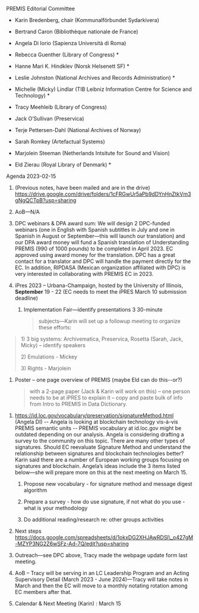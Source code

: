 PREMIS Editorial Committee 

-   Karin Bredenberg, chair (Kommunalförbundet Sydarkivera)

-   Bertrand Caron (Bibliothèque nationale de France) 

-   Angela Di Iorio (Sapienza Università di Roma)

-   Rebecca Guenther (Library of Congress) \*

-   Hanne Mari K. Hindklev (Norsk Helsenett SF) \*

-   Leslie Johnston (National Archives and Records Administration) \*

-   Michelle (Micky) Lindlar (TIB Leibniz Information Centre for Science
    and Technology) \*

-   Tracy Meehleib (Library of Congress)

-   Jack O’Sullivan (Preservica)

-   Terje Pettersen-Dahl (National Archives of Norway) 

-   Sarah Romkey (Artefactual Systems) 

-   Marjolein Steeman (Netherlands Intsitute for Sound and Vision) 

-   Eld Zierau (Royal Library of Denmark) \*

Agenda 2023-02-15

1.  (Previous notes, have been mailed and are in the drive) [<span
    class="underline">https://drive.google.com/drive/folders/1cFRGwUr5aPb9dDYnHnZtkVm3gNgQCTpB?usp=sharing</span>](https://drive.google.com/drive/folders/1cFRGwUr5aPb9dDYnHnZtkVm3gNgQCTpB?usp=sharing)

2.  AoB—N/A

3.  DPC webinars & DPA award sum: We will design 2 DPC-funded webinars
    (one in English with Spanish subtitles in July and one in Spanish in
    August or September—this will launch our translation) and our DPA
    award money will fund a Spanish translation of Understanding PREMIS
    (990 of 1000 pounds) to be completed in April 2023. EC approved
    using award money for the translation. DPC has a great contact for a
    translator and DPC will handle the payment directly for the EC. In
    addition, RIPDASA (Mexican organization affiliated with DPC) is very
    interested in collaborating with PREMIS EC in 2023.

4.  iPres 2023 – Urbana-Champaign, hosted by the University of Illinois,
    **September** 19 - 22 (EC needs to meet the iPRES March 10
    submission deadline)

    1.  Implementation Fair—identify presentations 3 30-minute
        > subjects—Karin will set up a followup meeting to organize
        > these efforts:

> 1\) 3 big systems: Archivematica, Preservica, Rosetta (Sarah, Jack,
> Micky) – identify speakers
>
> 2\) Emulations - Mickey
>
> 3\) Rights - Marjolein

1.  Poster – one page overview of PREMIS (maybe Eld can do this--or?)
    > with a 2-page paper (Jack & Karin will work on this) – one person
    > needs to be at iPRES to explain it – copy and paste bulk of info
    > from Intro to PREMIS in Data Dictionary.

<!-- -->

1.  [<span
    class="underline">https://id.loc.gov/vocabulary/preservation/signatureMethod.html</span>](https://id.loc.gov/vocabulary/preservation/signatureMethod.html)
    (Angela DI) -- Angela is looking at blockchain technology vis-à-vis
    PREMIS semantic units -- PREMIS vocabulary at id.loc.gov might be
    outdated depending on our analysis. Angela is considering drafting a
    survey to the community on this topic. There are many other types of
    signatures. Should EC reevaluate Signature Method and understand the
    relationship between signatures and blockchain technologies better?
    Karin said there are a number of European working groups focusing on
    signatures and blockchain. Angela’s ideas include the 3 items listed
    below—she will prepare more on this at the next meeting on March 15.

    1.  Propose new vocabulary - for signature method and message digest
        algorithm

    2.  Prepare a survey - how do use signature, if not what do you
        use - what is your methodology

    3.  Do additional reading/research re: other groups activities

2.  Next steps  
    [<span
    class="underline">https://docs.google.com/spreadsheets/d/1okxDG2XHJAwRDSI\_o427gM-MZYP3NG2Z6wSFz-Ad-7Q/edit?usp=sharing</span>](https://docs.google.com/spreadsheets/d/1okxDG2XHJAwRDSI_o427gM-MZYP3NG2Z6wSFz-Ad-7Q/edit?usp=sharing)

3.  Outreach—see DPC above, Tracy made the webpage update form last
    meeting.

4.  AoB – Tracy will be serving in an LC Leadership Program and an
    Acting Supervisory Detail (March 2023 - June 2024)—Tracy will take
    notes in March and then the EC will move to a monthly notating
    rotation among EC members after that.

5.  Calendar & Next Meeting (Karin) : March 15

